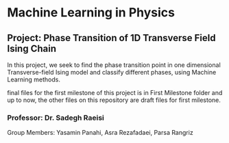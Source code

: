 # Machine Learning in Physics

## Project: Phase Transition of 1D Transverse Field Ising Chain
In this project, we seek to find the phase transition point in one dimensional Transverse-field Ising model and classify different phases, using Machine Learning methods.

final files for the first milestone of this project is in First Milestone folder and up to now, the other files on this repository are draft files for first milestone.

### Professor: Dr. Sadegh Raeisi

Group Members:
Yasamin Panahi, Asra Rezafadaei, Parsa Rangriz

